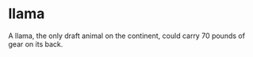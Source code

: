 # llama
A llama, the only draft animal on the continent, could carry 70 pounds of gear on its back.

